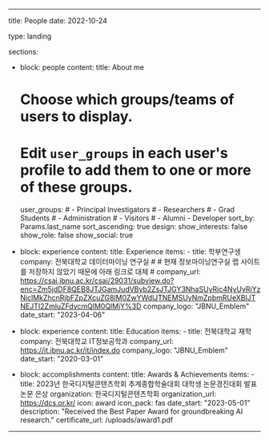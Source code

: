 ---
title: People
date: 2022-10-24

type: landing

sections:
  - block: people
    content:
      title: About me
      # Choose which groups/teams of users to display.
      #   Edit `user_groups` in each user's profile to add them to one or more of these groups.
      user_groups:
          # - Principal Investigators
          # - Researchers
          # - Grad Students
          # - Administration
          # - Visitors
          # - Alumni
          - Developer
      sort_by: Params.last_name
      sort_ascending: true
    design:
      show_interests: false
      show_role: false
      show_social: true
    
  - block: experience
    content:
      title: Experience
      items:
        - title: 학부연구생
          company: 전북대학교 데이터마이닝 연구실
          # # 현재 정보마이닝연구실 랩 사이트를 저장하지 않았기 때문에 아래 링크로 대체
          # company_url: https://csai.jbnu.ac.kr/csai/29031/subview.do?enc=Zm5jdDF8QEB8JTJGamJudVByb2ZsJTJGY3NhaSUyRjc4NyUyRjYzNjclMkZhcnRjbFZpZXcuZG8lM0ZwYWdlJTNEMSUyNmZpbmRUeXBlJTNEJTI2ZmluZFdvcmQlM0QlMjY%3D
          company_logo: "JBNU_Emblem"
          date_start: "2023-04-06"
  
  - block: experience
    content:
      title: Education
      items:
        - title: 전북대학교 재학
          company: 전북대학교 IT정보공학과
          company_url: https://it.jbnu.ac.kr/it/index.do
          company_logo: "JBNU_Emblem"
          date_start: "2020-03-01"

  - block: accomplishments
    content:
      title: Awards & Achievements
      items:
        - title: 2023년 한국디지털콘텐츠학회 추계종합학술대회 대학생 논문경진대회 발표논문 은상
          organization: 한국디지털콘텐츠학회
          organization_url: https://dcs.or.kr/
          icon: award
          icon_pack: fas
          date_start: "2023-05-01"
          description: "Received the Best Paper Award for groundbreaking AI research."
          certificate_url: /uploads/award1.pdf
  ---